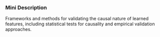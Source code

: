 ### Mini Description

Frameworks and methods for validating the causal nature of learned features, including statistical tests for causality and empirical validation approaches.
